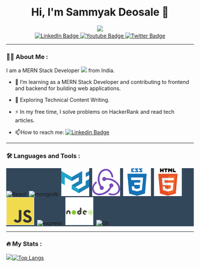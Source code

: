 

<!--
**Sammyak555/Sammyak555** is a ✨ _special_ ✨ repository because its `README.md` (this file) appears on your GitHub profile.

Here are some ideas to get you started:

- 🔭 I’m currently working on ...
- 🌱 I’m currently learning ...
- 👯 I’m looking to collaborate on ...
- 🤔 I’m looking for help with ...
- 💬 Ask me about ...
- 📫 How to reach me: ...
- 😄 Pronouns: ...
- ⚡ Fun fact: ...
-->
<div  align="center">
<h1>Hi, I'm Sammyak Deosale 👋<?h1>
  </div>
<div id="header" align="center">
  <img src="https://media.giphy.com/media/M9gbBd9nbDrOTu1Mqx/giphy.gif" width="100"/>
</div>
<div id="badges" align="center">
  <a href="https://www.linkedin.com/in/sammyak-deosale-1b9abb229/">
    <img src="https://img.shields.io/badge/LinkedIn-blue?style=for-the-badge&logo=linkedin&logoColor=white" alt="LinkedIn Badge"/>
  </a>
  <a href="your-youtube-URL">
    <img src="https://img.shields.io/badge/YouTube-red?style=for-the-badge&logo=youtube&logoColor=white" alt="Youtube Badge"/>
  </a>
  <a href="your-twitter-URL">
    <img src="https://img.shields.io/badge/Twitter-blue?style=for-the-badge&logo=twitter&logoColor=white" alt="Twitter Badge"/>
  </a>
</div>

---

### :woman_technologist: About Me :
I am a MERN Stack Developer <img src="https://media.giphy.com/media/WUlplcMpOCEmTGBtBW/giphy.gif" width="30"> from India.

- :telescope: I’m learning as a MERN Stack Developer and contributing to frontend and backend for building web applications.

- :seedling: Exploring Technical Content Writing.

- :zap: In my free time, I solve problems on HackerRank and read tech articles.

- :mailbox:How to reach me: [![Linkedin Badge](https://img.shields.io/badge/-Linkdln-blue?style=flat&logo=Linkedin&logoColor=white)](https://www.linkedin.com/in/sammyak-deosale-1b9abb229/)

---

### :hammer_and_wrench: Languages and Tools :

<div style="background-color:#33475b">

  <img src="https://t3.ftcdn.net/jpg/03/04/97/12/240_F_304971233_mQ4xlfnBGSszgzJPYzQnZtWI04ZNmuuP.jpg" title="React" alt="React" width="75" height="75"/>&nbsp;
  <img src="https://cdn.iconscout.com/icon/free/png-128/mongodb-3-1175138.png" title="mongodb" alt="mongodb" width="75" height="75"/>&nbsp;
  <img src="https://github.com/devicons/devicon/blob/master/icons/materialui/materialui-original.svg" title="Material UI" alt="Material UI"  width="75" height="75"/>&nbsp;
  <img src="https://github.com/devicons/devicon/blob/master/icons/redux/redux-original.svg" title="Redux" alt="Redux "  width="75" height="75"/>&nbsp;
  <img src="https://github.com/devicons/devicon/blob/master/icons/css3/css3-plain-wordmark.svg"  title="CSS3" alt="CSS"  width="75" height="75"/>&nbsp;
  <img src="https://raw.githubusercontent.com/devicons/devicon/1119b9f84c0290e0f0b38982099a2bd027a48bf1/icons/html5/html5-original-wordmark.svg" title="HTML5" alt="HTML"  width="75" height="75"/>&nbsp;
  <img src="https://github.com/devicons/devicon/blob/master/icons/javascript/javascript-original.svg" title="JavaScript" alt="JavaScript"  width="75" height="75"/>&nbsp;
  <img style="https://e7.pngegg.com/pngimages/212/722/png-clipart-web-development-express-js-javascript-software-framework-laravel-world-wide-web-purple-blue.png" title="express" alt="express"  width="75" height="75"/>&nbsp;
  <img src="https://github.com/devicons/devicon/blob/master/icons/nodejs/nodejs-original-wordmark.svg" title="NodeJS" alt="NodeJS"  width="75" height="75"/>&nbsp;
    <img src="https://cdn-icons-png.flaticon.com/128/4494/4494748.png" title="Git" alt="Git"  width="75" height="75"/>
</div>

---

### :fire: My Stats :

<img height="180em" src="https://github-readme-stats.vercel.app/api?username=Sammyak555&show_icons=true&hide_border=true&&count_private=true&include_all_commits=true" />[![Top Langs](https://github-readme-stats.vercel.app/api/top-langs/?username=Sammyak555&layout=compact&theme=vision-friendly-dark)](https://github.com/Sammyak555/github-readme-stats)



